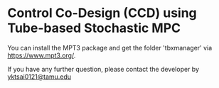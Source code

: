 # Control Co-Design (CCD) using Tube-based Stochastic MPC

You can install the MPT3 package and get the folder 'tbxmanager' via https://www.mpt3.org/.

If you have any further question, please contact the developer by yktsai0121@tamu.edu
